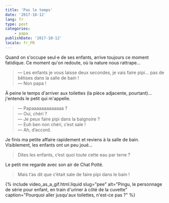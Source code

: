 ```yaml
---
title: 'Pas le temps'
date: '2017-10-12'
lang: fr
type: post
categories:
    - papa
publishDate: '2017-10-12'
locale: fr_FR
---
```


Quand on s'occupe seul·e de ses enfants, arrive toujours ce moment fatidique. Ce moment qu'on redoute, où la nature nous rattrape…

<!-- more -->

> — Les enfants je vous laisse deux secondes, je vais faire pipi… pas de bêtises dans la salle de bain !  
> — Non papa !  

À peine le temps d'arriver aux toilettes (la pièce adjacente, pourtant)… j'entends le petit qui m'appelle.

> — Papaaaaaaaaaaaaa ?  
> — Oui, chéri ?  
> — Je peux faire pipi dans la baignoire ?  
> — Euh ben non chéri, c’est sale !  
> — Ah, d’accord.

Je finis ma petite affaire rapidement et reviens à la salle de bain. Visiblement, les enfants ont un peu joué…

> Dites les enfants, c’est quoi toute cette eau par terre ?

Le petit me regarde avec son air de Chat Potté.

> Mais t’as dit que c’était sale de faire pipi dans le bain !

{% include video_as_a_gif.html.liquid
    slug="pee"
    alt="Pingu, le personnage de série pour enfant, en train d'uriner à côté de la cuvette"
    caption="Pourquoi aller jusqu'aux toilettes, n'est-ce pas ?"
%}